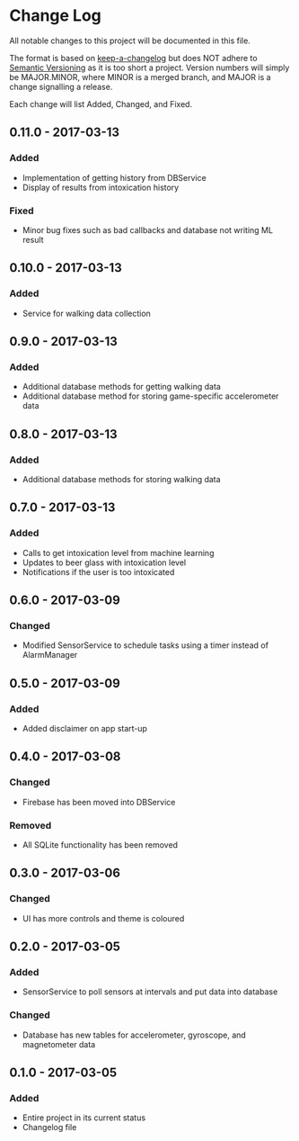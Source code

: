 # Change Log
All notable changes to this project will be documented in this file.

The format is based on [keep-a-changelog](https://github.com/olivierlacan/keep-a-changelog)
but does NOT adhere to [Semantic Versioning](http://semver.org/) as it is too
short a project. Version numbers will simply be MAJOR.MINOR, where MINOR is a
merged branch, and MAJOR is a change signalling a release.

Each change will list Added, Changed, and Fixed.

## 0.11.0 - 2017-03-13
### Added
- Implementation of getting history from DBService
- Display of results from intoxication history

### Fixed
- Minor bug fixes such as bad callbacks and database not writing ML result

## 0.10.0 - 2017-03-13
### Added
- Service for walking data collection

## 0.9.0 - 2017-03-13
### Added
- Additional database methods for getting walking data
- Additional database method for storing game-specific accelerometer data

## 0.8.0 - 2017-03-13
### Added
- Additional database methods for storing walking data

## 0.7.0 - 2017-03-13
### Added
- Calls to get intoxication level from machine learning
- Updates to beer glass with intoxication level
- Notifications if the user is too intoxicated

## 0.6.0 - 2017-03-09
### Changed
- Modified SensorService to schedule tasks using a timer instead of AlarmManager

## 0.5.0 - 2017-03-09
### Added
- Added disclaimer on app start-up

## 0.4.0 - 2017-03-08
### Changed
- Firebase has been moved into DBService

### Removed
- All SQLite functionality has been removed

## 0.3.0 - 2017-03-06
### Changed
- UI has more controls and theme is coloured

## 0.2.0 - 2017-03-05
### Added
- SensorService to poll sensors at intervals and put data into database

### Changed
- Database has new tables for accelerometer, gyroscope, and magnetometer data

## 0.1.0 - 2017-03-05
### Added
- Entire project in its current status
- Changelog file
